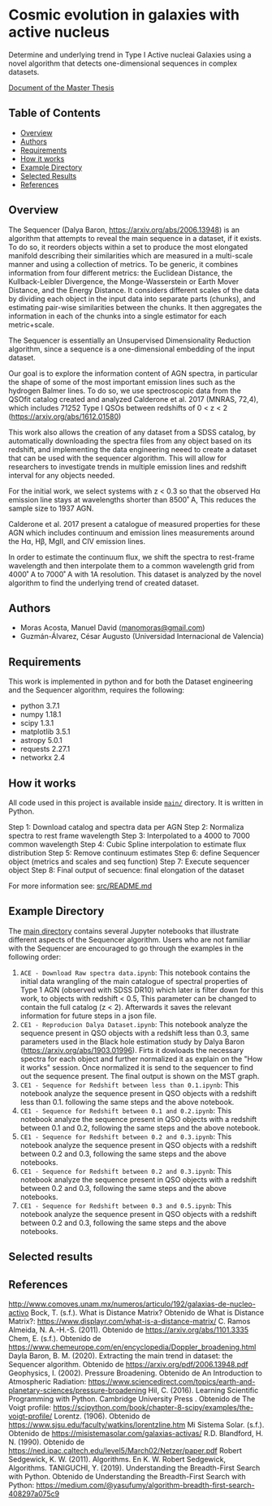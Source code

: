 # Cosmic evolution in galaxies with active nucleus 

Determine and underlying trend in Type I Active nucleai Galaxies using a novel algorithm that detects one-dimensional sequences in complex datasets.

[Document of the Master Thesis](https://1drv.ms/w/s!AhVCX2iWzgmbhQgoTzNTDx9adnzd?e=Y8L41l)

## Table of Contents

- [Overview](#overview)
- [Authors](#Authors)
- [Requirements](#requirements)
- [How it works](#requirements2)
- [Example Directory](#directory)
- [Selected Results](#acknowledgement)
- [References](#references)

## Overview

The Sequencer (Dalya Baron, https://arxiv.org/abs/2006.13948) is an algorithm that attempts to reveal the main sequence in a dataset, if it exists. To do so, it reorders objects within a set to produce the most elongated manifold describing their similarities which are measured in a multi-scale manner and using a collection of metrics. To be generic, it combines information from four different metrics: the Euclidean Distance, the Kullback-Leibler Divergence, the Monge-Wasserstein or Earth Mover Distance, and the Energy Distance. It considers different scales of the data by dividing each object in the input data into separate parts (chunks), and estimating pair-wise similarities between the chunks. It then aggregates the information in each of the chunks into a single estimator for each metric+scale.

The Sequencer is essentially an Unsupervised Dimensionality Reduction algorithm, since a sequence is a one-dimensional embedding of the input dataset.

Our goal is to explore the information content of AGN spectra, in particular the shape of some of the most important emission lines such as the hydrogen Balmer lines. To do
so, we use spectroscopic data from the QSOfit catalog created and analyzed Calderone et al. 2017 (MNRAS, 72,4), which includes 71252 Type I QSOs between redshifts of 0 < z < 2 (https://arxiv.org/abs/1612.01580)

This work also allows the creation of any dataset from a SDSS catalog, by automatically downloading the spectra files from any object based on its redshift, and implementing the data engineering neeed to create a dataset that can be used with the sequencer algorithm. This will allow for researchers to investigate trends in multiple emission lines and redshift interval for any objects needed.

For the initial work, we select systems with z < 0.3 so that the observed Hα emission line stays at wavelengths shorter than 8500˚ A, This reduces the sample size to 1937 AGN. 

Calderone et al. 2017 present a catalogue of measured properties for these AGN which includes continuum and emission lines measurements around the Hα, Hβ, MgII, and CIV emission lines. 

In order to estimate the continuum flux, we shift the spectra to rest-frame wavelength and then interpolate them to a common wavelength grid from 4000˚ A to 7000˚ A with 1A resolution. This dataset is analyzed by the novel algorithm to find the underlying trend of created dataset.


## Authors

- Moras Acosta, Manuel David (manomoras@gmail.com)
- Guzmán-Álvarez, César Augusto (Universidad Internacional de Valencia)

## Requirements

This work is implemented in python and for both the Dataset engineering and the Sequencer algorithm, requires the following:

- python 3.7.1
- numpy 1.18.1
- scipy 1.3.1
- matplotlib 3.5.1
- astropy 5.0.1
- requests 2.27.1
- networkx 2.4

## How it works

All code used in this project is available inside [`main/`](main) directory. It is written in Python.

Step 1: Download catalog and spectra data per AGN
Step 2: Normaliza spectra to rest frame wavelength
Step 3: Interpolated to a 4000 to 7000 common wavelength
Step 4: Cubic Spline interpolation to estimate flux distribution
Step 5: Remove continuum estimates
Step 6: define Sequencer object (metrics and scales and seq function)
Step 7: Execute sequencer object
Step 8: Final output of secuence: final elongation of the dataset

For more information see: [src/README.md](src/README.md)

## Example Directory

The [main directory](https://github.com/br0ly23/cosmic-evolution/tree/main) contains several Jupyter notebooks that illustrate different aspects of the Sequencer algorithm. Users who are not familiar with the Sequencer are encouraged to go through the examples in the following order:
1. `ACE - Download Raw spectra data.ipynb`: This notebook contains the initial data wrangling of the main catalogue of spectral properties of Type 1 AGN (observed with SDSS DR10) which later is filter down for this work, to objects with redshift < 0.5, This parameter can be changed to contain the full catalog (z < 2). Afterwards it saves the relevant information for future steps in a json file.
2. `CE1 - Reproducion Dalya Dataset.ipynb`: This notebook analyze the sequence present in QSO objects with a redshift less than 0.3, same parameters used in the Black hole estimation study by Dalya Baron (https://arxiv.org/abs/1903.01996). Firts it dowloads the necessary spectra for each object and further normalized it as explain on the "How it works" session. Once normalized it is send to the sequencer to find out the sequence present. The final output is shown on the MST graph.
3. `CE1 - Sequence for Redshift between less than 0.1.ipynb`: This notebook analyze the sequence present in QSO objects with a redshift less than 0.1. following the same steps and the above notebook.
4. `CE1 - Sequence for Redshift between 0.1 and 0.2.ipynb`: This notebook analyze the sequence present in QSO objects with a redshift between 0.1 and 0.2, following the same steps and the above notebook.
5. `CE1 - Sequence for Redshift between 0.2 and 0.3.ipynb`: This notebook analyze the sequence present in QSO objects with a redshift between 0.2 and 0.3, following the same steps and the above notebooks.
6. `CE1 - Sequence for Redshift between 0.2 and 0.3.ipynb`: This notebook analyze the sequence present in QSO objects with a redshift between 0.2 and 0.3, following the same steps and the above notebooks.
7. `CE1 - Sequence for Redshift between 0.3 and 0.5.ipynb`: This notebook analyze the sequence present in QSO objects with a redshift between 0.2 and 0.3, following the same steps and the above notebooks.

## Selected results

## References

http://www.comoves.unam.mx/numeros/articulo/192/galaxias-de-nucleo-activo
Bock, T. (s.f.). What is Distance Matrix? Obtenido de What is Distance Matrix?: https://www.displayr.com/what-is-a-distance-matrix/
C. Ramos Almeida, N. A.-H.-S. (2011). Obtenido de https://arxiv.org/abs/1101.3335
Chem, E. (s.f.). Obtenido de https://www.chemeurope.com/en/encyclopedia/Doppler_broadening.html
Dayla Baron, B. M. (2020). Extracting the main trend in dataset: the Sequencer algorithm. Obtenido de https://arxiv.org/pdf/2006.13948.pdf
Geophysics, I. (2002). Pressure Broadening. Obtenido de An Introduction to Atmospheric Radiation: https://www.sciencedirect.com/topics/earth-and-planetary-sciences/pressure-broadening
Hil, C. (2016). Learning Scientific Programming with Python. Cambridge University Press . Obtenido de The Voigt profile: https://scipython.com/book/chapter-8-scipy/examples/the-voigt-profile/
Lorentz. (1906). Obtenido de https://www.sjsu.edu/faculty/watkins/lorentzline.htm
Mi Sistema Solar. (s.f.). Obtenido de https://misistemasolar.com/galaxias-activas/
R.D. Blandford, H. N. (1990). Obtenido de https://ned.ipac.caltech.edu/level5/March02/Netzer/paper.pdf
Robert Sedgewick, K. W. (2011). Algorithms. En K. W. Robert Sedgewick, Algorithms. 
TANIGUCHI, Y. (2019). Understanding the Breadth-First Search with Python. Obtenido de Understanding the Breadth-First Search with Python: https://medium.com/@yasufumy/algorithm-breadth-first-search-408297a075c9


